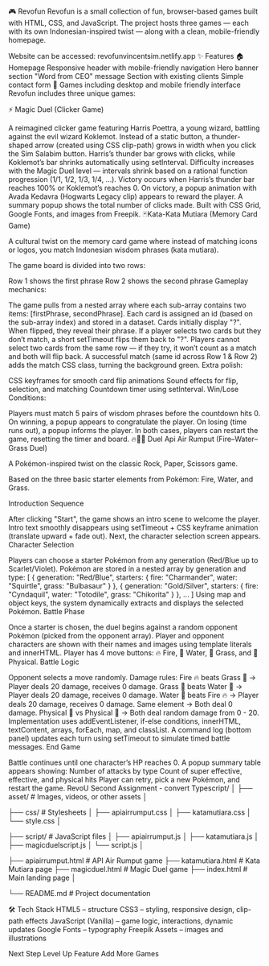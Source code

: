 🎮 Revofun
Revofun is a small collection of fun, browser-based games built with HTML, CSS, and JavaScript.
The project hosts three games — each with its own Indonesian-inspired twist — along with a clean, mobile-friendly homepage.

Website can be accessed: revofunvincentsim.netlify.app
✨ Features
🏠 Homepage
Responsive header with mobile-friendly navigation
Hero banner section
"Word from CEO" message
Section with existing clients
Simple contact form
🎲 Games including desktop and mobile friendly interface
Revofun includes three unique games:

⚡ Magic Duel (Clicker Game)

A reimagined clicker game featuring Harris Poettra, a young wizard, battling against the evil wizard Koklemot.
Instead of a static button, a thunder-shaped arrow (created using CSS clip-path) grows in width when you click the Sim Salabim button.
Harris’s thunder bar grows with clicks, while Koklemot’s bar shrinks automatically using setInterval.
Difficulty increases with the Magic Duel level — intervals shrink based on a rational function progression (1/1, 1/2, 1/3, 1/4, ...).
Victory occurs when Harris’s thunder bar reaches 100% or Koklemot’s reaches 0.
On victory, a popup animation with Avada Kedavra (Hogwarts Legacy clip) appears to reward the player.
A summary popup shows the total number of clicks made.
Built with CSS Grid, Google Fonts, and images from Freepik.
🃏Kata-Kata Mutiara (Memory Card Game)

A cultural twist on the memory card game where instead of matching icons or logos, you match Indonesian wisdom phrases (kata mutiara).

The game board is divided into two rows:

Row 1 shows the first phrase
Row 2 shows the second phrase
Gameplay mechanics:

The game pulls from a nested array where each sub-array contains two items: [firstPhrase, secondPhrase].
Each card is assigned an id (based on the sub-array index) and stored in a dataset.
Cards initially display "?". When flipped, they reveal their phrase.
If a player selects two cards but they don’t match, a short setTimeout flips them back to "?".
Players cannot select two cards from the same row — if they try, it won’t count as a match and both will flip back.
A successful match (same id across Row 1 & Row 2) adds the match CSS class, turning the background green.
Extra polish:

CSS keyframes for smooth card flip animations
Sound effects for flip, selection, and matching
Countdown timer using setInterval.
Win/Lose Conditions:

Players must match 5 pairs of wisdom phrases before the countdown hits 0.
On winning, a popup appears to congratulate the player.
On losing (time runs out), a popup informs the player.
In both cases, players can restart the game, resetting the timer and board.
🔥🌊🌱 Duel Api Air Rumput (Fire–Water–Grass Duel)

A Pokémon-inspired twist on the classic Rock, Paper, Scissors game.

Based on the three basic starter elements from Pokémon: Fire, Water, and Grass.

Introduction Sequence

After clicking "Start", the game shows an intro scene to welcome the player.
Intro text smoothly disappears using setTimeout + CSS keyframe animation (translate upward + fade out).
Next, the character selection screen appears.
Character Selection

Players can choose a starter Pokémon from any generation (Red/Blue up to Scarlet/Violet).
Pokémon are stored in a nested array by generation and type:
[
  { generation: "Red/Blue", starters: { fire: "Charmander", water: "Squirtle", grass: "Bulbasaur" } },
  { generation: "Gold/Silver", starters: { fire: "Cyndaquil", water: "Totodile", grass: "Chikorita" } },
  ...
]
Using map and object keys, the system dynamically extracts and displays the selected Pokémon.
Battle Phase

Once a starter is chosen, the duel begins against a random opponent Pokémon (picked from the opponent array).
Player and opponent characters are shown with their names and images using template literals and innerHTML.
Player has 4 move buttons: 🔥 Fire, 🌊 Water, 🌱 Grass, and 👊 Physical.
Battle Logic

Opponent selects a move randomly.
Damage rules:
Fire 🔥 beats Grass 🌱 → Player deals 20 damage, receives 0 damage.
Grass 🌱 beats Water 🌊 → Player deals 20 damage, receives 0 damage.
Water 🌊 beats Fire 🔥 → Player deals 20 damage, receives 0 damage.
Same element → Both deal 0 damage.
Physical 👊 vs Physical 👊 → Both deal random damage from 0 - 20.
Implementation uses addEventListener, if-else conditions, innerHTML, textContent, arrays, forEach, map, and classList.
A command log (bottom panel) updates each turn using setTimeout to simulate timed battle messages.
End Game

Battle continues until one character’s HP reaches 0.
A popup summary table appears showing:
Number of attacks by type
Count of super effective, effective, and physical hits
Player can retry, pick a new Pokémon, and restart the game.
RevoU Second Assignment - convert Typescript/ │ 
├── asset/ # Images, videos, or other assets │

├── css/ # Stylesheets │ 
├── apiairrumput.css │ 
├── katamutiara.css │ 
└── style.css │ 

├── script/ # JavaScript files │ 
├── apiairrumput.js │ 
├── katamutiara.js │ 
├── magicduelscript.js │ 
└── script.js │ 

├── apiairrumput.html # API Air Rumput game 
├── katamutiara.html # Kata Mutiara page 
├── magicduel.html # Magic Duel game 
├── index.html # Main landing page │ 

└── README.md # Project documentation

🛠️ Tech Stack
HTML5 – structure
CSS3 – styling, responsive design, clip-path effects
JavaScript (Vanilla) – game logic, interactions, dynamic updates
Google Fonts – typography
Freepik Assets – images and illustrations

Next Step
Level Up Feature
Add More Games
